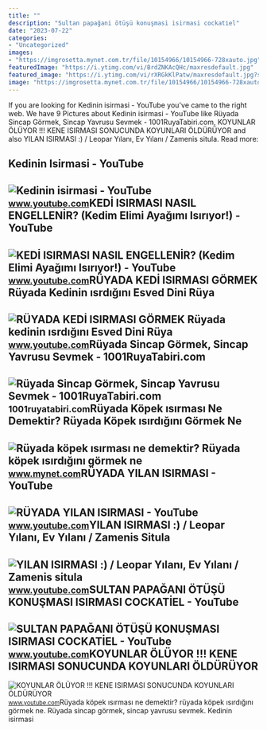 ```yaml
---
title: ""
description: "Sultan papağani ötüşü konuşmasi isirmasi cockati̇el"
date: "2023-07-22"
categories:
- "Uncategorized"
images:
- "https://imgrosetta.mynet.com.tr/file/10154966/10154966-728xauto.jpg"
featuredImage: "https://i.ytimg.com/vi/BrdZNKAcQHc/maxresdefault.jpg"
featured_image: "https://i.ytimg.com/vi/rXRGkKlPatw/maxresdefault.jpg?sqp=-oaymwEmCIAKENAF8quKqQMa8AEB-AHKAYAC6AKKAgwIABABGGUgVShSMA8=&amp;rs=AOn4CLCVikB5KPSl58onQ-5OeWPgfVg6qA"
image: "https://imgrosetta.mynet.com.tr/file/10154966/10154966-728xauto.jpg"
---
```


If you are looking for Kedinin isirmasi - YouTube you've came to the right web. We have 9 Pictures about Kedinin isirmasi - YouTube like Rüyada Sincap Görmek, Sincap Yavrusu Sevmek - 1001RuyaTabiri.com, KOYUNLAR ÖLÜYOR !!! KENE ISIRMASI SONUCUNDA KOYUNLARI ÖLDÜRÜYOR and also YILAN ISIRMASI :) / Leopar Yılanı, Ev Yılanı / Zamenis situla. Read more:

Kedinin Isirmasi - YouTube
--------------------------

 ![Kedinin isirmasi - YouTube](https://i.ytimg.com/vi/rXRGkKlPatw/maxresdefault.jpg?sqp=-oaymwEmCIAKENAF8quKqQMa8AEB-AHKAYAC6AKKAgwIABABGGUgVShSMA8=&rs=AOn4CLCVikB5KPSl58onQ-5OeWPgfVg6qA) <small>www.youtube.com</small>KEDİ ISIRMASI NASIL ENGELLENİR? (Kedim Elimi Ayağımı Isırıyor!) - YouTube
-------------------------------------------------------------------------

 ![KEDİ ISIRMASI NASIL ENGELLENİR? (Kedim Elimi Ayağımı Isırıyor!) - YouTube](https://i.ytimg.com/vi/dblcsaUWRGo/maxresdefault.jpg) <small>www.youtube.com</small>RÜYADA KEDİ ISIRMASI GÖRMEK Rüyada Kedinin ısrdığını Esved Dini Rüya
--------------------------------------------------------------------

 ![RÜYADA KEDİ ISIRMASI GÖRMEK Rüyada kedinin ısrdığını Esved Dini Rüya](https://i.ytimg.com/vi/uSaQPYLNNo0/maxresdefault.jpg?sqp=-oaymwEmCIAKENAF8quKqQMa8AEB-AH-CYAC0AWKAgwIABABGGUgXihYMA8=&rs=AOn4CLCVFqwFxcfwQwHPn8kQnLqH9GruwA) <small>www.youtube.com</small>Rüyada Sincap Görmek, Sincap Yavrusu Sevmek - 1001RuyaTabiri.com
----------------------------------------------------------------

 ![Rüyada Sincap Görmek, Sincap Yavrusu Sevmek - 1001RuyaTabiri.com](https://1001ruyatabiri.com/wp-content/uploads/2020/03/ruyada-sincap-gormek-ruyada-sincap-oldurmek-ruyada-sincap-yavrusu-gormek-avlamak-vurmak-ne-demek-diyanet.jpg) <small>1001ruyatabiri.com</small>Rüyada Köpek ısırması Ne Demektir? Rüyada Köpek ısırdığını Görmek Ne
--------------------------------------------------------------------

 ![Rüyada köpek ısırması ne demektir? Rüyada köpek ısırdığını görmek ne](https://imgrosetta.mynet.com.tr/file/10154966/10154966-728xauto.jpg) <small>www.mynet.com</small>RÜYADA YILAN ISIRMASI - YouTube
-------------------------------

 ![RÜYADA YILAN ISIRMASI - YouTube](https://i.ytimg.com/vi/jfuhARzho0g/maxresdefault.jpg) <small>www.youtube.com</small>YILAN ISIRMASI :) / Leopar Yılanı, Ev Yılanı / Zamenis Situla
-------------------------------------------------------------

 ![YILAN ISIRMASI :) / Leopar Yılanı, Ev Yılanı / Zamenis situla](https://i.ytimg.com/vi/Pqt7gOkQeW0/maxresdefault.jpg?sqp=-oaymwEmCIAKENAF8quKqQMa8AEB-AHUBoAC4AOKAgwIABABGFwgZSg5MA8=&rs=AOn4CLDZ17CSkrPLlfifaju1ty0QszEATQ) <small>www.youtube.com</small>SULTAN PAPAĞANI ÖTÜŞÜ KONUŞMASI ISIRMASI COCKATİEL - YouTube
------------------------------------------------------------

 ![SULTAN PAPAĞANI ÖTÜŞÜ KONUŞMASI ISIRMASI COCKATİEL - YouTube](https://i.ytimg.com/vi/BEvCKmo6QtM/maxresdefault.jpg?sqp=-oaymwEmCIAKENAF8quKqQMa8AEB-AHIAYAC6AKKAgwIABABGGUgVyhIMA8=&rs=AOn4CLCUKoxFAmZs34L7M1fgCAB-aFF1pw) <small>www.youtube.com</small>KOYUNLAR ÖLÜYOR !!! KENE ISIRMASI SONUCUNDA KOYUNLARI ÖLDÜRÜYOR
---------------------------------------------------------------

 ![KOYUNLAR ÖLÜYOR !!! KENE ISIRMASI SONUCUNDA KOYUNLARI ÖLDÜRÜYOR](https://i.ytimg.com/vi/BrdZNKAcQHc/maxresdefault.jpg) <small>www.youtube.com</small>Rüyada köpek ısırması ne demektir? rüyada köpek ısırdığını görmek ne. Rüyada sincap görmek, sincap yavrusu sevmek. Kedinin isirmasi
